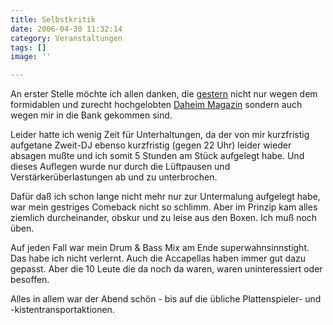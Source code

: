 ```yaml
---
title: Selbstkritik
date: 2006-04-30 11:32:14
category: Veranstaltungen
tags: []
image: ''

---
```


An erster Stelle möchte ich allen danken, die [gestern](http://www.misantropolis.de/2006/04/gutenachtgeschichte) nicht nur wegen dem formidablen und zurecht hochgelobten [Daheim Magazin](http://www.daheim-magazin.de) sondern auch wegen mir in die Bank gekommen sind.  

  

Leider hatte ich wenig Zeit für Unterhaltungen, da der von mir kurzfristig aufgetane Zweit-DJ ebenso kurzfristig (gegen 22 Uhr) leider wieder absagen mußte und ich somit 5 Stunden am Stück aufgelegt habe. Und dieses Auflegen wurde nur durch die Lüftpausen und Verstärkerüberlastungen ab und zu unterbrochen.  

  

Dafür daß ich schon lange nicht mehr nur zur Untermalung aufgelegt habe, war mein gestriges Comeback nicht so schlimm. Aber im Prinzip kam alles ziemlich durcheinander, obskur und zu leise aus den Boxen. Ich muß noch üben.  

  

Auf jeden Fall war mein Drum & Bass Mix am Ende superwahnsinnstight. Das habe ich nicht verlernt. Auch die Accapellas haben immer gut dazu gepasst. Aber die 10 Leute die da noch da waren, waren uninteressiert oder besoffen.  

  

Alles in allem war der Abend schön - bis auf die übliche Plattenspieler- und -kistentransportaktionen.
